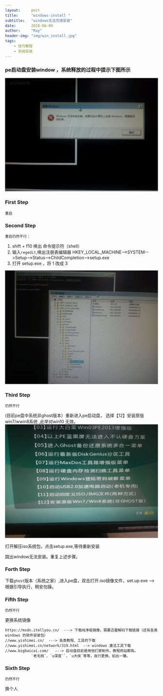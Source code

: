 ```yaml
---
layout:     post
title:      "windows-install "
subtitle:   "windows无法完成安装"
date:       2018-06-09
author:     "Ray"
header-img: "img/win_install.jpg"
tags:
    - 技巧教程
    - 系统安装
---
```


### pe启动盘安装window ，系统释放的过程中提示下图所示

![811528509225_.pi](/img/win_install.jpg)

### First Step

`重启`

### Second Step

`重启仍然不行：`

1. shift + f10 唤出 命令提示符（shell）
2. 输入`regedit`,唤出注册表编辑器 HKEY_LOCAL_MACHINE-->SYSTEM-->Setup-->Status-->ChildCompletion-->setup.exe
3. 打开 setup.exe ，将 1 改成 3


![801528509224_.pi](/img/15285088496606/801528509224_.pic.jpg)

### Third Step 

`仍然不行`

(目前pe盘中系统非ghost版本）重新进入pe启动盘，
选择【12】安装原版win7/wwin8系统 ,此举对win10 无效。 
![831528511077_.pi](/img/15285088496606/831528511077_.pic.jpg)

打开解压iso系统包，点击setup.exe,等待重新安装

跳出window无法安装。重复上述步骤。

### Forth Step

下载`ghost`版本（系统之家）,进入pe盘，双击打开.iso镜像文件，set.up.exe --> 根据引导执行，稍安勿躁。

### Fifth Step

`仍然不行`

更换系统镜像
    
```
https://msdn.itellyou.cn/  ---> 下载纯净版镜像，需要迅雷解码下载链接（还有各类windows 的软件安装包）
//www.yishimei.cn/  ---> 各类教程、工具的下载
//www.yishimei.cn/network/319.html  --> windows 激活工具下载
//www.bigbaicai.com/   ---> 启动盘目前是用他们家制作，教程网站都有。
            `老毛桃`、`u深度``，`u大侠`等等，自行更换。如出一辙。
```


### Sixth Step

`仍然不行`

换个人



